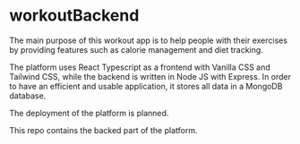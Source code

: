 # workoutBackend

The main purpose of this workout app is to help people with their exercises by providing features such as calorie management and diet tracking.

The platform uses React Typescript as a frontend with Vanilla CSS and Tailwind CSS, while the backend is written in Node JS with Express. 
In order to have an efficient and usable application, it stores all data in a MongoDB database.

The deployment of the platform is planned.

This repo contains the backed part of the platform.

